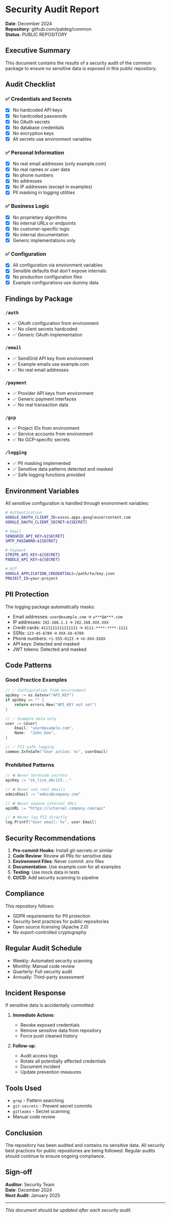 # Security Audit Report

**Date**: December 2024  
**Repository**: github.com/patdeg/common  
**Status**: PUBLIC REPOSITORY

## Executive Summary

This document contains the results of a security audit of the common package to ensure no sensitive data is exposed in this public repository.

## Audit Checklist

### ✅ Credentials and Secrets
- [x] No hardcoded API keys
- [x] No hardcoded passwords
- [x] No OAuth secrets
- [x] No database credentials
- [x] No encryption keys
- [x] All secrets use environment variables

### ✅ Personal Information
- [x] No real email addresses (only example.com)
- [x] No real names or user data
- [x] No phone numbers
- [x] No addresses
- [x] No IP addresses (except in examples)
- [x] PII masking in logging utilities

### ✅ Business Logic
- [x] No proprietary algorithms
- [x] No internal URLs or endpoints
- [x] No customer-specific logic
- [x] No internal documentation
- [x] Generic implementations only

### ✅ Configuration
- [x] All configuration via environment variables
- [x] Sensible defaults that don't expose internals
- [x] No production configuration files
- [x] Example configurations use dummy data

## Findings by Package

### `/auth`
- ✅ OAuth configuration from environment
- ✅ No client secrets hardcoded
- ✅ Generic OAuth implementation

### `/email`
- ✅ SendGrid API key from environment
- ✅ Example emails use example.com
- ✅ No real email addresses

### `/payment`
- ✅ Provider API keys from environment
- ✅ Generic payment interfaces
- ✅ No real transaction data

### `/gcp`
- ✅ Project IDs from environment
- ✅ Service accounts from environment
- ✅ No GCP-specific secrets

### `/logging`
- ✅ PII masking implemented
- ✅ Sensitive data patterns detected and masked
- ✅ Safe logging functions provided

## Environment Variables

All sensitive configuration is handled through environment variables:

```bash
# Authentication
GOOGLE_OAUTH_CLIENT_ID=xxxxx.apps.googleusercontent.com
GOOGLE_OAUTH_CLIENT_SECRET=${SECRET}

# Email
SENDGRID_API_KEY=${SECRET}
SMTP_PASSWORD=${SECRET}

# Payment
STRIPE_API_KEY=${SECRET}
PADDLE_API_KEY=${SECRET}

# GCP
GOOGLE_APPLICATION_CREDENTIALS=/path/to/key.json
PROJECT_ID=your-project
```

## PII Protection

The logging package automatically masks:
- Email addresses: `user@example.com` → `u***@e***.com`
- IP addresses: `192.168.1.1` → `192.168.XXX.XXX`
- Credit cards: `4111111111111111` → `4111-****-****-1111`
- SSNs: `123-45-6789` → `XXX-XX-6789`
- Phone numbers: `+1-555-0123` → `+X-XXX-XXXX`
- API keys: Detected and masked
- JWT tokens: Detected and masked

## Code Patterns

### Good Practice Examples

```go
// ✅ Configuration from environment
apiKey := os.Getenv("API_KEY")
if apiKey == "" {
    return errors.New("API_KEY not set")
}

// ✅ Example data only
user := &User{
    Email: "user@example.com",
    Name:  "John Doe",
}

// ✅ PII-safe logging
common.InfoSafe("User action: %s", userEmail)
```

### Prohibited Patterns

```go
// ❌ Never hardcode secrets
apiKey := "sk_live_abc123..."

// ❌ Never use real emails
adminEmail := "admin@company.com"

// ❌ Never expose internal URLs
apiURL := "https://internal.company.com/api"

// ❌ Never log PII directly
log.Printf("User email: %s", user.Email)
```

## Security Recommendations

1. **Pre-commit Hooks**: Install git-secrets or similar
2. **Code Review**: Review all PRs for sensitive data
3. **Environment Files**: Never commit .env files
4. **Documentation**: Use example.com for all examples
5. **Testing**: Use mock data in tests
6. **CI/CD**: Add security scanning to pipeline

## Compliance

This repository follows:
- GDPR requirements for PII protection
- Security best practices for public repositories
- Open source licensing (Apache 2.0)
- No export-controlled cryptography

## Regular Audit Schedule

- Weekly: Automated security scanning
- Monthly: Manual code review
- Quarterly: Full security audit
- Annually: Third-party assessment

## Incident Response

If sensitive data is accidentally committed:

1. **Immediate Actions**:
   - Revoke exposed credentials
   - Remove sensitive data from repository
   - Force push cleaned history

2. **Follow-up**:
   - Audit access logs
   - Rotate all potentially affected credentials
   - Document incident
   - Update prevention measures

## Tools Used

- `grep` - Pattern searching
- `git-secrets` - Prevent secret commits
- `gitleaks` - Secret scanning
- Manual code review

## Conclusion

The repository has been audited and contains no sensitive data. All security best practices for public repositories are being followed. Regular audits should continue to ensure ongoing compliance.

## Sign-off

**Auditor**: Security Team  
**Date**: December 2024  
**Next Audit**: January 2025

---

*This document should be updated after each security audit.*